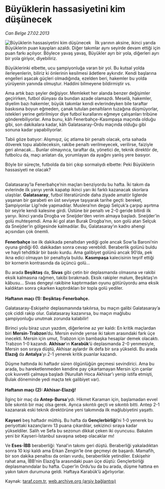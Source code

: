# Büyüklerin hassasiyetini kim düşünecek

*Can Belge 27.02.2013*

<div class="yazi"><img align="left" alt="Büyüklerin hassasiyetini kim düşünecek" border="0" src="http://www.taraf.com.tr/fotoraflar/makaleler/buyuklerin-hassasiyetini-kim-dusunecek_5251_orijinal.jpg" style="border-right-width:10px; border-color:#FFFFFF"/><p>İlk yarının aksine, ikinci yarıda Büyüklerin puan kayıpları azaldı. Diğer takımlar aynı seyirde devam ettiği için puan farkı açılıyor. Böylece yavaş yavaş, Büyükler ayrı bir yola, diğerleri ayrı bir yola giriyor, diyebiliriz.</p>
<p>Büyüklerinki elbette, ucu şampiyonluğa varan bir yol. Bu kutsal yolda ilerleyenlerin, biliriz ki önlerinin kesilmesi âdetlere aykırıdır. Kendi başlarına engelleri aşacak güçleri olmadığında, ezelden beri, hakemler bu yolda yürüyenin yanında olmuştur. Haddini bilmeyene bildirmiştir vs. </p>
<p>Ama artık bazı şeyler değişiyor. Memleket her alanda benzer değişimler geçirirken, futbol dünyası da bundan azade olamazdı. Meselâ, hakemler, diyelim bazı hakemler, büyük takımlar kendi evlerindeyken bile taraftar baskısına boyun eğmeden, çanak tutulan penaltıların tuzağına düşmüyorlar, istekleri yerine getirilmiyor diye futbol kurallarını eğmeye çalışanları tribüne gönderebiliyorlar. Ama bunu, kâh Fenerbahçe-Kasımpaşa maçında olduğu gibi, son dakikalara kadar, kâh Galatasaray-Ordu maçında olduğu gibi sonuna kadar yapabiliyorlar.</p>
<p>Tabii göze batıyor: Alışmışız, üç atlama bir penaltı olacak, orta sahada döverek topu alabileceksin, rakibe penaltı verilmeyecek, verilirse, faiziyle geri alınacak... Bunlar olmayınca, taraftar da, yönetici de, teknik direktör de, futbolcu da, maçı anlatan da, yorumlayan da ayağını yanlış yere basıyor.</p>
<p>Böyle bir süreçte, futbolda da biri çıkıp sormalıydı elbette: Peki Büyüklerin hassasiyeti ne olacak?</p>
<p> <br/>Galatasaray’la Fenerbahçe’nin maçları benziyordu bu hafta. İki takım da evlerinde ilk yarıyı yenik kapatıp ikinci yarı iki farklı kazanacak skorlara ulaştılar. <b>Galatasaray</b>, futbol literatüründe daha ziyade amatör liglerde yaşanan bir garabeti en üst seviyeye taşıyarak tarihe geçti: bereket, Şampiyonlar Ligi’nde yapmadılar. Muslera’nın degajı Selçuk’a çarpıp aşırtma bir seyirle kendi kalesine girdi. Üstüne bir penaltı ve 2-0 geride bitirdi ilk yarıyı. İkinci yarıda Drogba ve Sneijder’den verim almaya başladı. Sneijder’in golü muhteşemdi. Ama iki gol atan Burak Drogba’nın, son golü atan Selçuk da Sneijder’in gölgesinde kalmadılar. Bu, Galatasaray’ın kadro ahengi açısından çok önemli.<br/><br/><b>Fenerbahçe</b> ise ilk dakikada penaltıdan yediği gole ancak Sow’la Baroni’nin oyuna girdiği 60. dakikadan sonra cevap verebildi. Beraberlik golünü buldu ve hayli tehditkâr bir baskı kurdu. Ama galibiyet golünü ancak 90’da, pek ikna edici olmayan bir penaltıyla buldu. <b>Kasımpaşa</b> kalecisinin teşrif ettiği bir kornerin kontrasında da üçüncü golü...</p>
<p>Bu arada <b>Beşiktaş</b> da, <b>Sivas</b> gibi çetin bir deplasmanda olmasına ve rakibi eksik kalmasına rağmen, takibi bırakmadı. Eksik rakipler malum, Beşiktaş’ın kâbusu... Sivas dengeyi rakibine kaptırmadan oyunu götürüyordu ama eksik kaldıktan sonra çıkarken kaptırdıkları bir topla golü yediler.<br/><br/><b>Haftanın maçı (1): Beşiktaş-Fenerbahçe. </b></p>
<p>Galatasaray-Eskişehir deplasmanında takılırsa, bu maçın galibi Galatasaray’a çok ciddi rakip olur. Galatasaray kazanırsa, bu maçın mağlubu şampiyonluğu unutmak zorunda kalabilir!</p>
<p>Birinci yolu biraz uzun yazdım, diğerlerine az yer kaldı: En kritik maçlardan biri <b>Mersin</b>-<b>Trabzon</b>’du. Mersin evinde yense iki takım arasındaki fark üçe inecekti. Mersin için umut, Trabzon için bambaşka hesaplar demek olacaktı. Trabzon 1-0 kazandı. <b>Akhisar</b>’ın <b>Karabük</b>’ü deplasmanda 2-0 yenmesiyle, Mersin son sıraya düştü, Akhisar aylardır ilk defa bir sıra yükseldi. Bu arada <b>Elazığ</b> da <b>Antalya</b>’yı 2-1 yenerek kritik puanlar kazandı.</p>
<p>Düşme hattında iki haftadır süren ölgünlüğün geçmesi sevindirici. Ama bu arada, bu hareketlenmeden kendine pay çıkartamayan Mersin için çanlar çok kuvvetli çalmaya başladı (Nurullah Hoca Akhisar’ı yenip istifa etmişti, Bulak döneminde yedi maçta tek galibiyet var).<br/><br/><b>Haftanın maçı (2): Akhisar-Elazığ!</b></p>
<p>İlginç bir maç da <b>Antep</b>-<b>Bursa</b>’ydı. Hikmet Karaman için, başlamadan evvel bile sıkıntılı bir maç olsa gerek. Ayrıca sıkıntılı geçti ve sıkıntılı bitti. Antep 2-1 kazanarak eski teknik direktörüne yeni takımında ilk mağlubiyetini yaşattı.<br/><br/><b>Kayseri</b> beş haftadır müthiş. Bu hafta da <b>Gençlerbirliği</b>’ni 1-0 yenerek bu periyottaki kazançlarını 13 puana çıkardılar, sekizinci sıraya kadar yükseldiler. Salih ve Sefa bu sezonun dikkat çeken iki oyuncusu. Bakalım yeni bir Kayseri-İstanbul savaşına sebep olacaklar mı!</p>
<p>Ve <b>Eses</b>-<b>İBB</b> beraberliği: Yanal’ın takımı geri düştü. Beraberliği yakaladıktan sonra 10 kişi kaldı ama Erkan Zengin’le öne geçmeyi de başardı. Mamafih, bir son dakika penaltısı da onları vurdu, beraberlikle yetindiler. Eskişehir rahat ama, İBB’nin Elazığ’la arasındaki puan üçe düştü: Gençlerbirliği deplasmanındalar bu hafta. Cuper’in Ordu’su da bu arada, düşme hattına en yakın takım durumuna geldi. Haftaya Karabük’ü ağırlıyorlar.</p>
</div>

Kaynak: [taraf.com.tr](http://www.taraf.com.tr/can-belge/makale-buyuklerin-hassasiyetini-kim-dusunecek.htm), [web.archive.org (arşiv bağlantısı)](http://web.archive.org/web/20131107154755/http://www.taraf.com.tr/can-belge/makale-buyuklerin-hassasiyetini-kim-dusunecek.htm)
